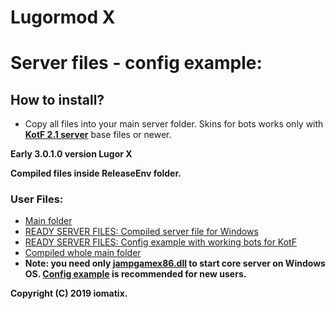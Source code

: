 # Lugormod X 

# Server files - config example:

## How to install?
- Copy all files into your main server folder. Skins for bots works only with **[KotF 2.1 server](https://www.moddb.com/mods/knights-of-the-force-21/downloads/kotf-multiplayer-server)** base files or newer.




**Early 3.0.1.0 version Lugor X**

**Compiled files inside ReleaseEnv folder.**

### User Files:
- [Main folder](https://github.com/omatix/Lugor-X)
- [READY SERVER FILES: Compiled server file for Windows](ReleaseEnv/jampgamex86.dll)
- [READY SERVER FILES: Config example with working bots for KotF](__example_config)
- [Compiled whole main folder](ReleaseEnv)
- **Note: you need only [jampgamex86.dll](ReleaseEnv/jampgamex86.dll) to start core server on Windows OS. [Config example](__example_config) is recommended for new users.**



**Copyright (C) 2019 iomatix.**
